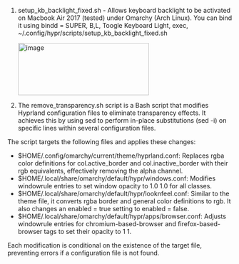 1. setup_kb_backlight_fixed.sh - Allows keyboard backlight to be activated on Macbook Air 2017 (tested) under Omarchy (Arch Linux). You can bind it using bindd = SUPER, B,L, Toogle Keyboard Light, exec, ~/.config/hypr/scripts/setup_kb_backlight_fixed.sh
   
   <img width="293" height="117" alt="image" src="https://github.com/user-attachments/assets/e2300b37-efbd-4c55-9ab3-47c72b586ed7" />
2. The remove_transparency.sh script is a Bash script that modifies Hyprland configuration files to eliminate
  transparency effects. It achieves this by using sed to perform in-place substitutions (sed -i) on specific lines
  within several configuration files.

  The script targets the following files and applies these changes:
   * $HOME/.config/omarchy/current/theme/hyprland.conf: Replaces rgba color definitions for col.active_border and
     col.inactive_border with their rgb equivalents, effectively removing the alpha channel.
   * $HOME/.local/share/omarchy/default/hypr/windows.conf: Modifies windowrule entries to set window opacity to 1.0 1.0
     for all classes.
   * $HOME/.local/share/omarchy/default/hypr/looknfeel.conf: Similar to the theme file, it converts rgba border and
     general color definitions to rgb. It also changes an enabled = true setting to enabled = false.
   * $HOME/.local/share/omarchy/default/hypr/apps/browser.conf: Adjusts windowrule entries for chromium-based-browser
     and firefox-based-browser tags to set their opacity to 1 1.

  Each modification is conditional on the existence of the target file, preventing errors if a configuration file is
  not found.
